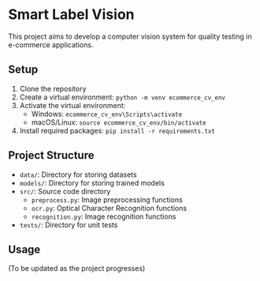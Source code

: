 # Smart Label Vision 

   This project aims to develop a computer vision system for quality testing in e-commerce applications.

   ## Setup

   1. Clone the repository
   2. Create a virtual environment: `python -m venv ecommerce_cv_env`
   3. Activate the virtual environment:
      - Windows: `ecommerce_cv_env\Scripts\activate`
      - macOS/Linux: `source ecommerce_cv_env/bin/activate`
   4. Install required packages: `pip install -r requirements.txt`

   ## Project Structure

   - `data/`: Directory for storing datasets
   - `models/`: Directory for storing trained models
   - `src/`: Source code directory
     - `preprocess.py`: Image preprocessing functions
     - `ocr.py`: Optical Character Recognition functions
     - `recognition.py`: Image recognition functions
   - `tests/`: Directory for unit tests

   ## Usage

   (To be updated as the project progresses)
   